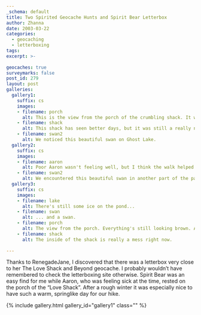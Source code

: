 ```yaml
---
_schema: default
title: Two Spirited Geocache Hunts and Spirit Bear Letterbox
author: Zhanna
date: 2003-03-22
categories:
  - geocaching
  - letterboxing
tags:
excerpt: >- 
  
geocaches: true
surveymarks: false
post_id: 279
layout: post  
galleries:
  gallery1:
    suffix: cs 
    images:
    - filename: porch
      alt: This is the view from the porch of the crumbling shack. It was a beautiful, sunny spring day.  
    - filename: shack
      alt: This shack has seen better days, but it was still a really neat structure to explore.
    - filename: swan2
      alt: We noticed this beautiful swan on Ghost Lake.       
  gallery2:
    suffix: cs 
    images:
    - filename: aaron
      alt: Poor Aaron wasn't feeling well, but I think the walk helped him.
    - filename: swan2
      alt: We encountered this beautiful swan in another part of the park.  
  gallery3:
    suffix: cs 
    images:
    - filename: lake
      alt: There's still some ice on the pond...
    - filename: swan
      alt: ... and a swan.   
    - filename: porch
      alt: The view from the porch. Everything's still looking brown. At least there's no snow!
    - filename: shack
      alt: The inside of the shack is really a mess right now.                
                          
---
```


Thanks to RenegadeJane, I discovered that there was a letterbox very close to her The Love Shack and Beyond geocache. I probably wouldn’t have remembered to check the letterboxing site otherwise. Spirit Bear was an easy find for me while Aaron, who was feeling sick at the time, rested on the porch of the “Love Shack”. After a rough winter it was especially nice to have such a warm, springlike day for our hike.

{% include gallery.html gallery_id="gallery1" class="" %}



